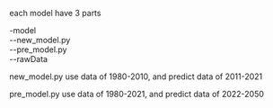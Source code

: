 each model have 3 parts

-model  
--new_model.py  
--pre_model.py  
--rawData  

new_model.py use data of 1980-2010, and predict data of 2011-2021

pre_model.py use data of 1980-2021, and predict data of 2022-2050